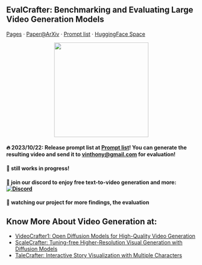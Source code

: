 ## EvalCrafter: Benchmarking and Evaluating Large Video Generation Models
[Pages](http://evalcrafter.github.io) · [Paper@ArXiv](https://arxiv.org/abs/2310.11440) · [Prompt list](https://github.com/evalcrafter/EvalCrafter/blob/master/evalcrafter_prompt.txt) · [HuggingFace Space](https://huggingface.co/spaces/AILab-CVC/EvalCrafter)

<div style='text-align:center'>
<img src="https://github.com/evalcrafter/evalcrafter/assets/4397546/818c9b0d-35ac-4edf-aafc-ae17e92c6da5"  width="250"  />
</div>

#### 🔥 2023/10/22: Release prompt list at  [Prompt list](https://github.com/evalcrafter/EvalCrafter/blob/master/evalcrafter_prompt.txt)! You can generate the resulting video and send it to vinthony@gmail.com for evaluation!

#### 🚧 still works in progress!

#### 🔆 join our discord to enjoy free text-to-video generation and more: [![Discord](https://dcbadge.vercel.app/api/server/rrayYqZ4tf?style=flat)](https://discord.gg/rrayYqZ4tf)

#### 🔆 watching our project for more findings, the evaluation 


## Know More About Video Generation at:

- [VideoCrafter1: Open Diffusion Models for High-Quality Video Generation](https://github.com/AILab-CVC/VideoCrafter)
- [ScaleCrafter: Tuning-free Higher-Resolution Visual Generation with Diffusion Models](https://github.com/YingqingHe/ScaleCrafter)
- [TaleCrafter: Interactive Story Visualization with Multiple Characters](https://github.com/AILab-CVC/TaleCrafter)
